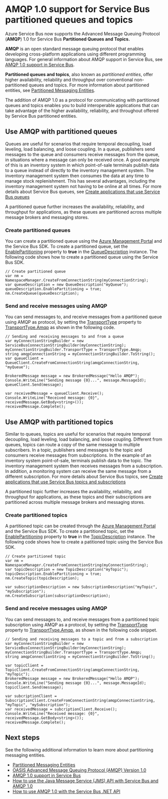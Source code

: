 <properties 
	pageTitle="AMQP 1.0 support for Service Bus Partitioned Queues and Topics | Windows Azure" 
	description="Learn about using the Advanced Message Queuing Protocol (AMQP) 1.0 with Service Bus Partitioned Queues and Topics." 
	services="service-bus" 
	documentationCenter=".net" 
	authors="hillaryc" 
	manager="timlt" 
	editor=""/>

<tags 
	ms.service="service-bus" 
	ms.date="11/05/2015" 
	wacn.date=""/>


# AMQP 1.0 support for Service Bus partitioned queues and topics 

Azure Service Bus now supports the Advanced Message Queuing Protocol (**AMQP**) 1.0 for Service Bus **Partitioned Queues and Topics.**

**AMQP** is an open standard message queuing protocol that enables developing cross-platform applications using different programming languages. For general information about AMQP support in Service Bus, see [AMQP 1.0 support in Service Bus](/documentation/articles/service-bus-amqp-overview).

**Partitioned queues and topics**, also known as *partitioned entities*, offer higher availability, reliability and throughput over conventional non-partitioned queues and topics. For more information about partitioned entities, see [Partitioned Messaging Entities](/documentation/articles/service-bus-partitioning).

The addition of AMQP 1.0 as a protocol for communicating with partitioned queues and topics enables you to build interoperable applications that can take advantage of the higher availability, reliability, and throughout offered by Service Bus partitioned entities.    

## Use AMQP with partitioned queues

Queues are useful for scenarios that require temporal decoupling, load leveling, load balancing, and loose coupling. In a queue, publishers send messages to the queue and consumers receive messages from the queue, in situations where a message can only be received once. A good example of this is an inventory system in which point-of-sale terminals publish data to a queue instead of directly to the inventory management system. The inventory management system then consumes the data at any time to manage stock replenishment. This has several advantages, including the inventory management system not having to be online at all times. For more details about Service Bus queues, see [Create applications that use Service Bus queues](/documentation/articles/service-bus-create-queues) 

A partitioned queue further increases the availability, reliability, and throughput for applications, as these queues are partitioned across multiple message brokers and messaging stores.     

### Create partitioned queues

You can create a partitioned queue using the [Azure Management Portal][] and the Service Bus SDK. To create a partitioned queue, set the [EnablePartitioning](https://msdn.microsoft.com/zh-cn/library/azure/microsoft.servicebus.messaging.queuedescription.enablepartitioning.aspx) property to **true** in the [QueueDescription](https://msdn.microsoft.com/zh-cn/library/azure/microsoft.servicebus.messaging.queuedescription.aspx) instance. The following code shows how to create a partitioned queue using the Service Bus SDK. 
 
```
// Create partitioned queue
var nm = NamespaceManager.CreateFromConnectionString(myConnectionString);
var queueDescription = new QueueDescription("myQueue");
queueDescription.EnablePartitioning = true;
nm.CreateQueue(queueDescription);
```

### Send and receive messages using AMQP

You can send messages to, and receive messages from a partitioned queue using AMQP as protocol, by setting the [TransportType](https://msdn.microsoft.com/zh-cn/library/azure/microsoft.servicebus.servicebusconnectionstringbuilder.transporttype.aspx) property to [TransportType.Amqp](https://msdn.microsoft.com/zh-cn/library/azure/microsoft.servicebus.messaging.transporttype.aspx) as shown in the following code.  

```
// Sending and receiving messages to and from a queue
var myConnectionStringBuilder = new ServiceBusConnectionStringBuilder(myConnectionString);
myConnectionStringBuilder.TransportType = TransportType.Amqp;
string amqpConnectionString = myConnectionStringBuilder.ToString();
var queueClient = QueueClient.CreateFromConnectionString(amqpConnectionString, "myQueue");

BrokeredMessage message = new BrokeredMessage("Hello AMQP");
Console.WriteLine("Sending message {0}...", message.MessageId);
queueClient.Send(message);

var receivedMessage = queueClient.Receive();
Console.WriteLine("Received message: {0}", receivedMessage.GetBody<string>());
receivedMessage.Complete();
```

## Use AMQP with partitioned topics

Similar to queues, topics are useful for scenarios that require temporal decoupling, load leveling, load balancing, and loose coupling. Different from queues, topics can route a copy of the same message to multiple subscribers. In a topic, publishers send messages to the topic and consumers receive messages from subscriptions. In the example of an inventory system point-of-sale, terminals publish data to the topic. The inventory management system then receives messages from a subscription. In addition, a monitoring system can receive the same message from a different subscription. For more details about Service Bus topics, see [Create applications that use Service Bus topics and subscriptions](/documentation/articles/service-bus-create-topics-subscriptions) 

A partitioned topic further increases the availability, reliability, and throughput for applications, as these topics and their subscriptions are partitioned across multiple message brokers and messaging stores. 

### Create partitioned topics

A partitioned topic can be created through the [Azure Management Portal][] and the Service Bus SDK. To create a partitioned topic, set the [EnablePartitioning](https://msdn.microsoft.com/zh-cn/library/azure/microsoft.servicebus.messaging.topicdescription.enablepartitioning.aspx) property to **true** in the [TopicDescription](https://msdn.microsoft.com/zh-cn/library/azure/microsoft.servicebus.messaging.topicdescription.aspx) instance. The following code shows how to create a patitioned topic using the Service Bus SDK.
	
```
// Create partitioned topic
var nm = NamespaceManager.CreateFromConnectionString(myConnectionString);
var topicDescription = new TopicDescription("myTopic");
topicDescription.EnablePartitioning = true;
nm.CreateTopic(topicDescription);

var subscriptionDescription = new SubscriptionDescription("myTopic", "mySubscription");
nm.CreateSubscription(subscriptionDescription);
```

### Send and receive messages using AMQP

You can send messages to, and receive messages from a partitioned topic subscription using AMQP as a protocol, by setting the [TransportType](https://msdn.microsoft.com/zh-cn/library/azure/microsoft.servicebus.servicebusconnectionstringbuilder.transporttype.aspx) property to [TransportType.Amqp](https://msdn.microsoft.com/zh-cn/library/azure/microsoft.servicebus.messaging.transporttype.aspx), as shown in the following code snippet.  

```
// Sending and receiving messages to a topic and from a subscription
var myConnectionStringBuilder = new ServiceBusConnectionStringBuilder(myConnectionString);
myConnectionStringBuilder.TransportType = TransportType.Amqp;
string amqpConnectionString = myConnectionStringBuilder.ToString();
	
var topicClient = TopicClient.CreateFromConnectionString(amqpConnectionString, "myTopic");
BrokeredMessage message = new BrokeredMessage("Hello AMQP");
Console.WriteLine("Sending message {0}...", message.MessageId);
topicClient.Send(message);
	
var subcriptionClient = SubscriptionClient.CreateFromConnectionString(amqpConnectionString, "myTopic", "mySubscription");
var receivedMessage = subcriptionClient.Receive();
Console.WriteLine("Received message: {0}", receivedMessage.GetBody<string>());
receivedMessage.Complete();
```

## Next steps

See the following additional information to learn more about partitioning messaging entities.

*    [Partitioned Messaging Entities](/documentation/articles/service-bus-partitioning)
*    [OASIS Advanced Message Queuing Protocol (AMQP) Version 1.0](http://docs.oasis-open.org/amqp/core/v1.0/os/amqp-core-complete-v1.0-os.pdf)
*    [AMQP 1.0 support in Service Bus](/documentation/articles/service-bus-amqp-overview)
*    [How to use the Java Message Service (JMS) API with Service Bus and AMQP 1.0](/documentation/articles/service-bus-java-how-to-use-jms-api-amqp)
*    [How to use AMQP 1.0 with the Service Bus .NET API](/documentation/articles/service-bus-dotnet-advanced-message-queuing)

[Azure Management Portal]: http://manage.windowsazure.cn
